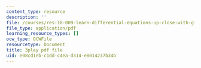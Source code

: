 ```yaml
---
content_type: resource
description: ''
file: /courses/res-18-009-learn-differential-equations-up-close-with-gilbert-strang-and-cleve-moler-fall-2015/e08cd1ebc1ddc4ead314e8014237b34b_CB9I4mwpQ5E.pdf
file_type: application/pdf
learning_resource_types: []
ocw_type: OCWFile
resourcetype: Document
title: 3play pdf file
uid: e08cd1eb-c1dd-c4ea-d314-e8014237b34b
---
```

